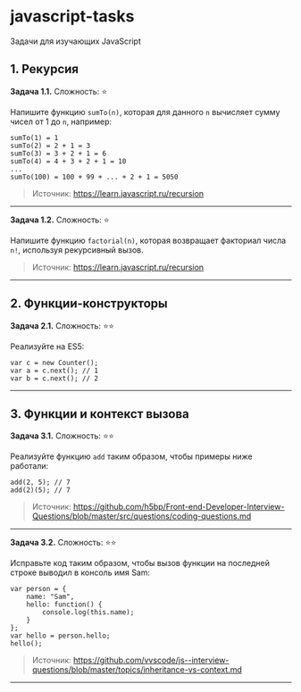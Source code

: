 # javascript-tasks
Задачи для изучающих JavaScript

## 1. Рекурсия

**Задача 1.1.** 
Сложность: :star:

Напишите функцию ```sumTo(n)```, которая для данного ```n``` вычисляет сумму чисел от 1 до ```n```, например:

```
sumTo(1) = 1
sumTo(2) = 2 + 1 = 3
sumTo(3) = 3 + 2 + 1 = 6
sumTo(4) = 4 + 3 + 2 + 1 = 10
...
sumTo(100) = 100 + 99 + ... + 2 + 1 = 5050
```

> Источник: https://learn.javascript.ru/recursion

---

**Задача 1.2.**
Сложность: :star:

Напишите функцию ```factorial(n)```, которая возвращает факториал числа ```n!```, используя рекурсивный вызов.

> Источник: https://learn.javascript.ru/recursion

---

## 2. Функции-конструкторы

**Задача 2.1.** 
Сложность: :star::star:

Реализуйте на ES5:

```
var c = new Counter();
var a = c.next(); // 1
var b = c.next(); // 2
```

---

## 3. Функции и контекст вызова

**Задача 3.1.** 
Сложность: :star::star:

Реализуйте функцию ```add``` таким образом, чтобы примеры ниже работали:

```
add(2, 5); // 7
add(2)(5); // 7
```

> Источник: https://github.com/h5bp/Front-end-Developer-Interview-Questions/blob/master/src/questions/coding-questions.md

---

**Задача 3.2.** 
Сложность: :star::star:

Исправьте код таким образом, чтобы вызов функции на последней строке выводил в консоль имя Sam:

```
var person = {
    name: "Sam",
    hello: function() {
        console.log(this.name);
    }
};
var hello = person.hello;
hello(); 
```

> Источник: https://github.com/vvscode/js--interview-questions/blob/master/topics/inheritance-vs-context.md

---
